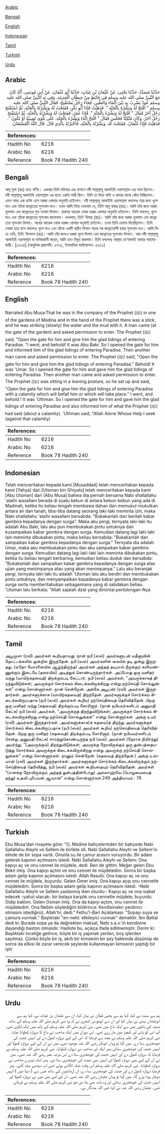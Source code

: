 [Arabic](#arabic)

[Bengali](#bengali)

[English](#english)

[Indonesian](#indonesian)

[Tamil](#tamil)

[Turkish](#turkish)

[Urdu](#urdu)

## Arabic


<div dir="rtl" lang="ar" style={{fontSize:'larger',backgroundColor:'#f8f9fa',padding:20}}>
حَدَّثَنَا مُسَدَّدٌ، حَدَّثَنَا يَحْيَى، عَنْ عُثْمَانَ بْنِ غِيَاثٍ، حَدَّثَنَا أَبُو عُثْمَانَ، عَنْ أَبِي مُوسَى، أَنَّهُ كَانَ مَعَ النَّبِيِّ صلى الله عليه وسلم فِي حَائِطٍ مِنْ حِيطَانِ الْمَدِينَةِ، وَفِي يَدِ النَّبِيِّ صلى الله عليه وسلم عُودٌ يَضْرِبُ بِهِ بَيْنَ الْمَاءِ وَالطِّينِ، فَجَاءَ رَجُلٌ يَسْتَفْتِحُ، فَقَالَ النَّبِيُّ صلى الله عليه وسلم ‏"‏ افْتَحْ لَهُ وَبَشِّرْهُ بِالْجَنَّةِ ‏"‏‏.‏ فَذَهَبْتُ فَإِذَا أَبُو بَكْرٍ، فَفَتَحْتُ لَهُ وَبَشَّرْتُهُ بِالْجَنَّةِ، ثُمَّ اسْتَفْتَحَ رَجُلٌ آخَرُ فَقَالَ ‏"‏ افْتَحْ لَهُ وَبَشِّرْهُ بِالْجَنَّةِ ‏"‏‏.‏ فَإِذَا عُمَرُ، فَفَتَحْتُ لَهُ وَبَشَّرْتُهُ بِالْجَنَّةِ، ثُمَّ اسْتَفْتَحَ رَجُلٌ آخَرُ، وَكَانَ مُتَّكِئًا فَجَلَسَ فَقَالَ ‏"‏ افْتَحْ ‏(‏لَهُ‏)‏ وَبَشِّرْهُ بِالْجَنَّةِ، عَلَى بَلْوَى تُصِيبُهُ أَوْ تَكُونُ ‏"‏‏.‏ فَذَهَبْتُ فَإِذَا عُثْمَانُ، فَفَتَحْتُ لَهُ، وَبَشَّرْتُهُ بِالْجَنَّةِ، فَأَخْبَرْتُهُ بِالَّذِي قَالَ‏.‏ قَالَ اللَّهُ الْمُسْتَعَانُ‏.‏
</div>
<div style={{backgroundColor:'#f8f9fa',padding:20, marginBottom: 10}}><table> <thead> <tr> <th>References:</th> <th></th> </tr> </thead> <tbody><tr><td>Hadith No</td><td>6216</td></tr><tr><td>Arabic No</td><td>6216</td></tr><tr><td>Reference</td><td>Book 78 Hadith 240</td></tr></tbody></table></div>

## Bengali


<div dir="ltr" lang="bn" style={{fontSize:'larger',backgroundColor:'#f8f9fa',padding:20}}>
আবূ মূসা (রাঃ) হতে বর্ণিত। একবার তিনি মদিনার এক বাগানে নবী সাল্লাল্লাহু আলাইহি ওয়াসাল্লাম-এর সঙ্গে ছিলেন। নবী সাল্লাল্লাহু আলাইহি ওয়াসাল্লাম এর হাতে একটা লাঠি ছিল। তিনি তা দিয়ে পানি ও কাদার মাঝে খোঁচা দিচ্ছিলেন। এমন সময় এক ব্যক্তি এসে দরজা খোলার অনুমতি চাইলেন। নবী সাল্লাল্লাহু আলাইহি ওয়াসাল্লাম বললেনঃ তার জন্য খুলে দাও এবং তাঁকে জান্নাতের সুসংবাদ দাও। তখন আমি গিয়ে দেখলাম যে, তিনি আবূ বাকর (রাঃ)। আমি তাঁর জন্য দরজা খুললাম এবং জান্নাতের শুভ সংবাদ দিলাম। তারপর আরেক লোক দরজা খোলার অনুমতি চাইলেন। তিনি বললেন, খুলে দাও এবং তাঁকে জান্নাতের সুসংবাদ জানালাম। দেখলাম; তিনি ‘উমার (রাঃ)। আমি তাঁর জন্য দরজা খুললাম এবং জান্নাতের সুসংবাদ দিলাম। আবার আরেক লোক দরজা খোলার অনুমতি চাইলেন। তখন তিনি হেলান দিয়েছিলেন। তিনি সোজা হয়ে বসে বললেনঃ খুলে দাও এবং তাঁকে একটি কঠিন বিপদে পড়ার পর জান্নাতবাসী হবার সুসংবাদ দাও। আমি গিয়ে দেখি, তিনি ‘উসমান (রাঃ)। আমি তাঁর জন্যও দরজা খুলে দিলাম এবং জান্নাতের সুসংবাদ দিলাম। আর নবী সাল্লাল্লাহু আলাইহি ওয়াসাল্লাম যা ভবিষ্যদ্বাণী করেন, আমি তাও বিবৃত করলাম। তিনি বললেনঃ আল্লাহ তা‘আলাই আমার সাহায্যকারী। [৩৬৭৪] (আধুনিক প্রকাশনী- ৫৭৭৫, ইসলামিক ফাউন্ডেশন- ৫৬৭০)
</div>
<div style={{backgroundColor:'#f8f9fa',padding:20, marginBottom: 10}}><table> <thead> <tr> <th>References:</th> <th></th> </tr> </thead> <tbody><tr><td>Hadith No</td><td>6216</td></tr><tr><td>Arabic No</td><td>6216</td></tr><tr><td>Reference</td><td>Book 78 Hadith 240</td></tr></tbody></table></div>

## English


<div dir="ltr" lang="en" style={{fontSize:'larger',backgroundColor:'#f8f9fa',padding:20}}>
Narrated Abu Musa:That he was in the company of the Prophet (ﷺ) in one of the gardens of Medina and in the hand of the Prophet there was a stick, and he was striking (slowly) the water and the mud with it. A man came (at the gate of the garden) and asked permission to enter. The Prophet (ﷺ) said, "Open the gate for him and give him the glad tidings of entering Paradise. "I went, and behold! It was Abu Bakr. So I opened the gate for him and informed him of the glad tidings of entering Paradise. Then another man came and asked permission to enter. The Prophet (ﷺ) said, "Open the gate for him and give him the glad tidings of entering Paradise." Behold! It was 'Umar. So I opened the gate for him and gave him the glad tidings of entering Paradise. Then another man came and asked permission to enter. The Prophet (ﷺ) was sitting in a leaning posture, so he sat up and said, "Open the gate for him and give him the glad tidings of entering Paradise with a calamity which will befall him or which will take place." I went, and behold ! It was 'Uthman. So I opened the gate for him and gave him the glad tidings of entering Paradise and also informed him of what the Prophet (ﷺ) had said (about a calamity). 'Uthman said, "Allah Alone Whose Help I seek (against that calamity)
</div>
<div style={{backgroundColor:'#f8f9fa',padding:20, marginBottom: 10}}><table> <thead> <tr> <th>References:</th> <th></th> </tr> </thead> <tbody><tr><td>Hadith No</td><td>6216</td></tr><tr><td>Arabic No</td><td>6216</td></tr><tr><td>Reference</td><td>Book 78 Hadith 240</td></tr></tbody></table></div>

## Indonesian


<div dir="ltr" lang="id" style={{fontSize:'larger',backgroundColor:'#f8f9fa',padding:20}}>
Telah menceritakan kepada kami [Musaddad] telah menceritakan kepada kami [Yahya] dari [Utsman bin Ghiyats] telah menceritakan kepada kami [Abu Utsman] dari [Abu Musa] bahwa dia pernah bersama Nabi shallallahu 'alaihi wasallam berada di suatu kebun di antara kebun-kebun yang ada di Madinah, ketika itu beliau tengah membawa dahan dan memukul-mukulkan antara air dan tanah, tiba-tiba datang seorang laki-laki meminta izin, maka Nabi shallallahu 'alaihi wasallam bersabda: "Bukakanlah dan berilah kabar gembira kepadanya dengan surga". Maka aku pergi, ternyata laki-laki itu adalah Abu Bakr, lalu aku pun membukakan pintu untuknya dan kusampaikan kabar gembira dengan surga. Kemudian datang lagi laki-laki lain meminta dibukakan pintu, maka beliau bersabda: "Bukakanlah dan sampaikan kabar gembira kepadanya dengan surga." Ternyata dia adalah Umar, maka aku membukakan pintu dan aku sampaikan kabar gembira dengan surga. Kemudian datang lagi laki-laki lain meminta dibukakan pintu, ketika itu beliau tengah berbaring, kemudian beliau duduk dan bersabda: "Bukakanlah dan sampaikan kabar gembira kepadanya dengan surga atas ujian yang menimpanya atau yang akan menimpanya." Lalu aku beranjak pergi, ternyata laki-laki itu adalah 'Utsman lalu aku berdiri dan membukakan pintu untuknya, dan menyampaikan kepadanya kabar gembira dengan surga serta memberitahukan sebagaimana yang di sabdakan beliau. 'Utsman lalu berkata; "Allah sajalah dzat yang dimintai pertolongan-Nya
</div>
<div style={{backgroundColor:'#f8f9fa',padding:20, marginBottom: 10}}><table> <thead> <tr> <th>References:</th> <th></th> </tr> </thead> <tbody><tr><td>Hadith No</td><td>6216</td></tr><tr><td>Arabic No</td><td>6216</td></tr><tr><td>Reference</td><td>Book 78 Hadith 240</td></tr></tbody></table></div>

## Tamil


<div dir="ltr" lang="ta" style={{fontSize:'larger',backgroundColor:'#f8f9fa',padding:20}}>
அபூமூசா (ரலி) அவர்கள் கூறியதாவது: நான் நபி (ஸல்) அவர்களுடன் மதீனாவின் தோட்டங்களில் ஒன்றில் இருந்தேன். நபி (ஸல்) அவர்களின் கையில் தடி ஒன்று இருந்தது. (ஏதோ யோசனையில் ஆழ்ந்திருந்த) அவர்கள் அந்தத் தடியால் நீருக்கும் களிமண்ணுக்கும் இடையே (தரையில்) அடித்துக் கொண்டிருந்தார்கள். அப்போது ஒரு மனிதர் வந்து (வாயிற்கதவைத்) திறக்கும்படி கேட்டார். நபி (ஸல்) அவர்கள், “அவருக்காகத் திறந்துவிடுங்கள்; அவருக்குச் சொர்க்கம் கிடைக்கவிருக்கிறது என்று நற்செய்தி சொல்லுங்கள்” என்று சொன்னார்கள். நான் சென்றேன். அங்கே அபூபக்ர் (ரலி) அவர்கள் இருந்தார்கள். அவர்களுக்காக (வாயிற்கதவைத்) திறந்தேன். அவர்களுக்குச் சொர்க்கம் கிடைக்கவிருப்பதாக (நபி (ஸல்) அவர்கள் கூறிய) நற்செய்தியைத் தெரிவித்தேன். பிறகு ஒரு மனிதர் வந்து (கதவைத்) திறக்கும்படி கோரினார். (நான் நபியவர்களிடம் அனுமதி கேட்க) நபி (ஸல்) அவர்கள், “அவருக்குத் திறந்துவிடுங்கள்; அவருக்குச் சொர்க்கம் கிடைக்கவிருக்கிறது என்று நற்செய்தி சொல்லுங்கள்” என்று சொன்னார்கள். அங்கு உமர் (ரலி) அவர்கள் இருந்தார்கள். அவர்களுக்காக(க் கதவை)த் திறந்து அவர்களுக்குச் சொர்க்கம் கிடைக்கவிருப்பதாக (நபி (ஸல்) அவர்கள் கூறிய) நற்செய்தியைத் தெரிவித்தேன். பிறகு ஒரு மனிதர் (கதவைத்) திறக்கும்படி கோரினார். (நான் நபியவர்களிடம் சென்று அனுமதி கேட்க) சாய்ந்துகொண்டிருந்த நபி (ஸல்) அவர்கள் (நேராக நிமிர்ந்து) அமர்ந்து, “(அவருக்கும்) திறந்துவிடுங்கள்; அவருக்கு நேரவிருக்கும் ஒரு துன்பத்தையடுத்து சொர்க்கம் அவருக்குக் கிடைக்கவிருக்கிறது என்று அவருக்கு நற்செய்தி சொல்லுங்கள்” என்று சொன்னார்கள். நானும் சென்றேன். (கதவைத் திறந்தேன்.) அங்கு உஸ்மான் (ரலி) அவர்கள் இருந்தார்கள். அவர்களுக்குச் சொர்க்கம் கிடைக்கவிருக்கும் நற்செய்தியைத் தெரிவித்து, நபி (ஸல்) அவர்கள் கூறியதையும் தெரிவித்தேன். அவர்கள் “(எனக்கு நேரவிருக்கும் அந்தத் துன்பத்தின்போது) அல்லாஹ்வே (பொறுமையைத் தந்து) உதவி புரிபவன் ஆவான்” என்று சொன்னார்கள்.249 அத்தியாயம் : 78
</div>
<div style={{backgroundColor:'#f8f9fa',padding:20, marginBottom: 10}}><table> <thead> <tr> <th>References:</th> <th></th> </tr> </thead> <tbody><tr><td>Hadith No</td><td>6216</td></tr><tr><td>Arabic No</td><td>6216</td></tr><tr><td>Reference</td><td>Book 78 Hadith 240</td></tr></tbody></table></div>

## Turkish


<div dir="ltr" lang="tr" style={{fontSize:'larger',backgroundColor:'#f8f9fa',padding:20}}>
Ebu Musa'dan rivayete göre: "O, Medine bahçelerinden bir bahçede Nebi Sallallahu Aleyhi ve Sellem ile birlikte idi. Nebi Sallallahu Aleyhi ve Sellem'in elinde de bir sopa vardı. Onunla su ile çamur arasını vuruyordu. Bir adam gelerek kapının açılmasını istedi. Nebi Sallallahu Aleyhi ve Sellem: Ona kapıyı aç ve onu cennet ile müjdele, dedi. Ben de gittim. Meğer gelen Ebu Bekir imiş. Ona kapıyı açtım ve onu cennet ile müjdeledim. Sonra bir başka adam gelip kapının açılmasını istedi. Allah Rasulü: Ona kapıyı aç ve onu cennet ile müjdele, buyurdu. Gelen Ömer imiş. Ona kapıyı açıp onu cennetle müjdeledim. Sonra bir başka adam gelip kapının açılmasını istedi. -Nebi Sallallahu Aleyhi ve Sellem yaslanmış iken oturdu-: Kapıyı aç ve ona isabet edecek -yahut olacak- bir belaya karşılık onu cennetle müjdele; buyurdu. Gidip baktım. Gelen Osman imiş. Ona da kapıyı açtım, onu cennet ile müjdeledim. Ona Nebiin söylediğini bildirince: Kendisinden yardımcı olmasını istediğiniz, Allah'tır, dedi." Fethu'l-Bari Açıklaması: "Sopayı suya ve çamura vurmak." Başlıktaki "en-nekt: etkileyici vurmak" demektir. İbn Battal dedi ki: Burada sopa ya da değnekten maksat, Nebi s.a.v.'in kendisine dayandığı baston olmalıdır. Hadiste bu, açıkça ifade edilmemiştir. Derim ki: Başlıktaki inceliğe gelince, böyle bir iş yapmak yerilen, boş işlerden sayılmaz. Çünkü böyle bir iş, akıllı bir kimsenin bir şey hakkında düşünüp de sonra da etkisi ile zarar verecek şeylerde kullanmayan kimsenin yaptığı bir iştir
</div>
<div style={{backgroundColor:'#f8f9fa',padding:20, marginBottom: 10}}><table> <thead> <tr> <th>References:</th> <th></th> </tr> </thead> <tbody><tr><td>Hadith No</td><td>6216</td></tr><tr><td>Arabic No</td><td>6216</td></tr><tr><td>Reference</td><td>Book 78 Hadith 240</td></tr></tbody></table></div>

## Urdu


<div dir="rtl" lang="ur" style={{fontSize:'larger',backgroundColor:'#f8f9fa',padding:20}}>
ہم سے مسدد نے کہا، کہا ہم سے یحییٰ قطان نے بیان کیا، ان سے عثمان بن غیاث نے، کہا ہم سے ابوعثمان نہدی نے بیان کیا اور ان سے ابوموسیٰ اشعری نے کہ وہ نبی کریم صلی اللہ علیہ وسلم کے ساتھ مدینہ کے باغوں میں سے ایک باغ میں تھے۔ نبی کریم صلی اللہ علیہ وسلم کے ہاتھ میں ایک لکڑی تھی، آپ اس کو پانی اور کیچڑ میں مار رہے تھے۔ اس دوران میں ایک صاحب نے باغ کا دروازہ کھلوانا چاہا۔ نبی کریم صلی اللہ علیہ وسلم نے مجھ سے فرمایا کہ اس کے لیے دروازہ کھول دے اور انہیں جنت کی خوشخبری سنا دے۔ میں گیا تو وہاں ابوبکر رضی اللہ عنہ موجود تھے، میں نے ان کے لیے دروازہ کھولا اور انہیں جنت کی خوشخبری سنائی پھر ایک اور صاحب نے دروازہ کھلوایا۔ نبی کریم صلی اللہ علیہ وسلم نے فرمایا کہ دروازہ کھول دے اور انہیں جنت کی خوشخبری سنا دے اس مرتبہ عمر رضی اللہ عنہ تھے۔ میں نے ان کے لیے بھی دروازہ کھولا اور انہیں بھی جنت کی خوشخبری سنا دی۔ پھر ایک تیسرے صاحب نے دروازہ کھلوایا۔ نبی کریم صلی اللہ علیہ وسلم اس وقت ٹیک لگائے ہوئے تھے اب سیدھے بیٹھ گئے۔ پھر فرمایا دروازہ کھول دے اور جنت کی خوشخبری سنا دے، ان آزمائشوں کے ساتھ جس سے ( دنیا میں ) انہیں دوچار ہونا پڑے گا۔ میں گیا تو وہاں عثمان رضی اللہ عنہ تھے۔ ان کے لیے بھی میں نے دروازہ کھولا اور انہیں جنت کی خوشخبری سنائی اور وہ بات بھی بتا دی جو نبی کریم صلی اللہ علیہ وسلم نے فرمائی تھی۔ عثمان رضی اللہ عنہ نے کہا خیر اللہ مددگار ہے۔
</div>
<div style={{backgroundColor:'#f8f9fa',padding:20, marginBottom: 10}}><table> <thead> <tr> <th>References:</th> <th></th> </tr> </thead> <tbody><tr><td>Hadith No</td><td>6216</td></tr><tr><td>Arabic No</td><td>6216</td></tr><tr><td>Reference</td><td>Book 78 Hadith 240</td></tr></tbody></table></div>